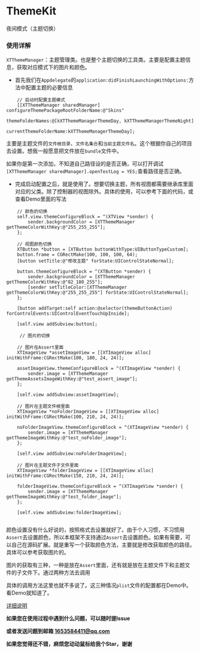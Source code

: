 # ThemeKit
夜间模式（主题切换）
### 使用详解

`XTThemeManager`：主题管理类。也是整个主题切换的工具类。主要是配置主题信息，获取对应模式下的图片和颜色。

* 首先我们在`Appdelegate`的`application:didFinishLaunchingWithOptions:`方法中配置主题的必要信息
    
```
    // 启动时配置主题模式
    [[XTThemeManager sharedManager] configureThemePackageRootFolderName:@"Skins"
                                                       themeFolderNames:@[kXTThemeManagerThemeDay, kXTThemeManagerThemeNight]
                                                 currentThemeFolderName:kXTThemeManagerThemeDay];
```

主要是主题文件的`文件根目录`、`文件名集合`和`当前主题文件名`。这个根据你自己的项目去设置。想我一般愿意把文件放在`bundle`文件中。

如果你是第一次添加，不知道自己路径设的是否正确，可以打开调试`[XTThemeManager sharedManager].openTestLog = YES;`查看路径是否正确。

* 完成启动配置之后，就是使用了。想要切换主题，所有视图都需要继承库里面对应的父类。除了控制器的视图除外。具体的使用，可以参考下面的代码，或查看Demo里面的写法

```
    // 颜色的切换
    self.view.themeConfigureBlock = ^(XTView *sender) {
        sender.backgroundColor = [XTThemeManager getThemeColorWithKey:@"255_255_255"];
    };
    
    // 视图颜色切换
    XTButton *button = [XTButton buttonWithType:UIButtonTypeCustom];
    button.frame = CGRectMake(100, 100, 100, 64);
    [button setTitle:@"修改主题" forState:UIControlStateNormal];
    
    button.themeConfigureBlock = ^(XTButton *sender) {
        sender.backgroundColor = [XTThemeManager getThemeColorWithKey:@"82_180_255"];
        [sender setTitleColor:[XTThemeManager getThemeColorWithKey:@"255_255_255"] forState:UIControlStateNormal];
    };
    
    [button addTarget:self action:@selector(themeButtonAction) forControlEvents:UIControlEventTouchUpInside];
    
    [self.view addSubview:button];
    
     // 图片的切换
    
    // 图片在Assert里面
    XTImageView *assetImageView = [[XTImageView alloc] initWithFrame:CGRectMake(100, 180, 24, 24)];
    
    assetImageView.themeConfigureBlock = ^(XTImageView *sender) {
        sender.image = [XTThemeManager getThemeAssetsImageWithKey:@"test_assert_image"];
    };
    
    [self.view addSubview:assetImageView];
    
    // 图片在主题文件根里面
    XTImageView *noFolderImageView = [[XTImageView alloc] initWithFrame:CGRectMake(100, 210, 24, 24)];
    
    noFolderImageView.themeConfigureBlock = ^(XTImageView *sender) {
        sender.image = [XTThemeManager getThemeImageWithKey:@"test_noFolder_image"];
    };
    
    [self.view addSubview:noFolderImageView];
    
    // 图片在主题文件子文件里面
    XTImageView *folderImageView = [[XTImageView alloc] initWithFrame:CGRectMake(150, 210, 24, 24)];
    
    folderImageView.themeConfigureBlock = ^(XTImageView *sender) {
        sender.image = [XTThemeManager getThemeImageWithKey:@"test_folder_image"];
    };
    
    [self.view addSubview:folderImageView];
    
```

颜色设置没有什么好说的，按照格式去设置就好了。由于个人习惯，不习惯用`Assert`去设置颜色，所以本框架不支持通过`Assert`去设置颜色。如果有需要，可以自己在源码扩展。就是重写一个获取颜色方法，主要就是修改获取颜色的路径。具体可以参考获取图片的。

图片的获取有三种，一种是放在`Assert`里面，还有就是放在主题文件下和主题文件的子文件下。通过两种方法去调用

具体的调用方法这里也就不多说了。这三种情况`plist`文件的配置都在Demo中。看Demo就知道了。

[详细说明](https://blog.csdn.net/XuanTong520/article/details/81903103)

**如果您在使用过程中遇到什么问题，可以随时提Issue**

**或者发送问题到邮箱 1653584411@qq.com**

**如果您觉得还不错，麻烦您动动鼠标给我个Star，谢谢**


